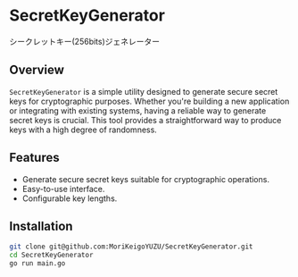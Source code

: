 # SecretKeyGenerator
シークレットキー(256bits)ジェネレーター

## Overview

`SecretKeyGenerator` is a simple utility designed to generate secure secret keys for cryptographic purposes. Whether you're building a new application or integrating with existing systems, having a reliable way to generate secret keys is crucial. This tool provides a straightforward way to produce keys with a high degree of randomness.

## Features

- Generate secure secret keys suitable for cryptographic operations.
- Easy-to-use interface.
- Configurable key lengths.

## Installation

```bash
git clone git@github.com:MoriKeigoYUZU/SecretKeyGenerator.git
cd SecretKeyGenerator
go run main.go